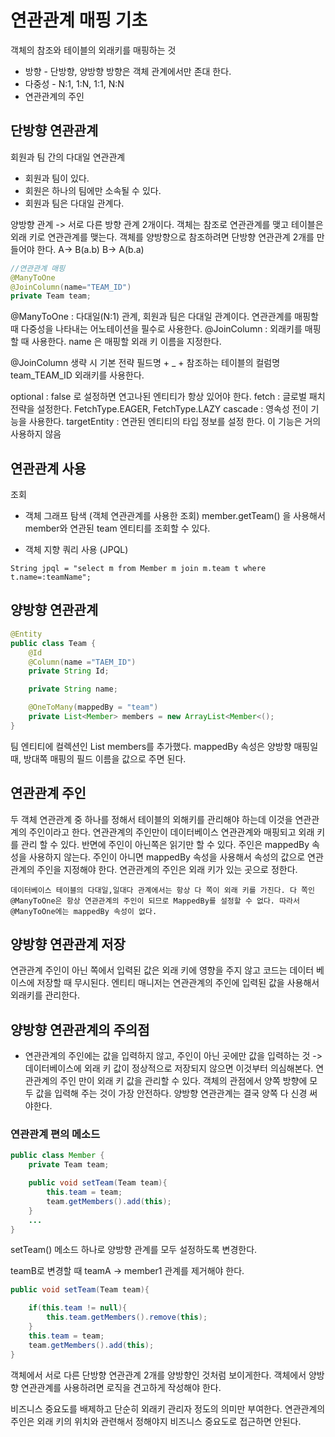 # 연관관계 매핑 기초 
 객체의 참조와 테이블의 외래키를 매핑하는 것 
- 방향 - 단방향, 양방향 방향은 객체 관계에서만 존대 한다. 
- 다중성 - N:1, 1:N, 1:1, N:N 
- 연관관계의 주인


## 단방향 연관관계 
회원과 팀 간의 다대일 연관관계 
- 회원과 팀이 있다. 
- 회원은 하나의 팀에만 소속될 수 있다. 
- 회원과 팀은 다대일 관계다. 

양방향 관계 -> 서로 다른 방향 관계 2개이다.
객체는 참조로 연관관계를 맺고 테이블은 외래 키로 연관관계를 맺는다. 
객체를 양방향으로 참조하려면 단방향 연관관계 2개를 만들어야 한다. 
A-> B(a.b)
B-> A(b.a)
```java 
//연관관계 매핑
@ManyToOne
@JoinColumn(name="TEAM_ID")
private Team team;
```
@ManyToOne : 다대일(N:1) 관계, 회원과 팀은 다대일 관계이다. 연관관계를 매핑할 때 다중성을 나타내는 어노테이션을 필수로 사용한다. 
@JoinColumn : 외래키를 매핑할 때 사용한다. name 은 매핑할 외래 키 이름을 지정한다. 

@JoinColumn 생략 시 기본 전략 
필드명 + _ + 참조하는 테이블의 컬럼명 
team_TEAM_ID 외래키를 사용한다. 

optional : false 로 설정하면 연고나된 엔티티가 항상 있어야 한다. 
fetch : 글로벌 패치 전략을 설정한다. FetchType.EAGER, FetchType.LAZY
cascade : 영속성 전이 기능을 사용한다. 
targetEntity :  연관된 엔티티의 타입 정보를 설정 한다. 이 기능은 거의 사용하지 않음 

## 연관관계 사용 
조회 
- 객체 그래프 탐색 (객체 연관관계를 사용한 조회)
member.getTeam() 을 사용해서 member와 연관된 team 엔티티를 조회할 수 있다. 

- 객체 지향 쿼리 사용 (JPQL)
```
String jpql = "select m from Member m join m.team t where t.name=:teamName";
```

## 양방향 연관관계
```java 
@Entity 
public class Team {
    @Id
    @Column(name ="TAEM_ID")
    private String Id;

    private String name;

    @OneToMany(mappedBy = "team")
    private List<Member> members = new ArrayList<Member<();
}
```
팀 엔티티에 컬렉션인 List<Member> members를 추가했다.
mappedBy 속성은 양방향 매핑일 때, 방대쪽 매핑의 필드 이름을 값으로 주면 된다. 


## 연관관계 주인 
두 객체 연관관계 중 하나를 정해서 테이블의 외해키를 관리해야 하는데 이것을 연관관계의 주인이라고 한다. 
연관관계의 주인만이 데이터베이스 연관관계와 매핑되고 외래 키를 관리 할 수 있다. 반면에 주인이 아닌쪽은 읽기만 할 수 있다. 
주인은 mappedBy 속성을 사용하지 않는다. 
주인이 아니면 mappedBy 속성을 사용해서 속성의 값으로 연관관계의 주인을 지정해야 한다.
연관관계의 주인은 외래 키가 있는 곳으로 정한다. 
```
데이터베이스 테이블의 다대일,일대다 관계에서는 항상 다 쪽이 외래 키를 가진다. 다 쪽인 @ManyToOne은 항상 연관관계의 주인이 되므로 MappedBy를 설정할 수 없다. 따라서 @ManyToOne에는 mappedBy 속성이 없다. 
```

## 양방향 연관관계 저장 
연관관계 주인이 아닌 쪽에서 입력된 값은 외래 키에 영향을 주지 않고 코드는 데이터 베이스에 저장할 때 무시된다. 
엔티티 매니저는 연관관계의 주인에 입력된 값을 사용해서 외래키를 관리한다. 

## 양방향 연관관계의 주의점 
- 연관관계의 주인에는 값을 입력하지 않고, 주인이 아닌 곳에만 값을 입력하는 것 
 -> 데이터베이스에 외래 키 값이 정상적으로 저장되지 않으면 이것부터 의심해본다. 
연관관계의 주인 만이 외래 키 값을 관리할 수 있다. 
객체의 관점에서 양쪽 방향에 모두 값을 입력해 주는 것이 가장 안전하다. 
양방향 연관관계는 결국 양쪽 다 신경 써야한다. 

### 연관관계 편의 메소드 
```java
public class Member {
    private Team team;

    public void setTeam(Team team){
        this.team = team;
        team.getMembers().add(this);
    }
    ...
}
```
setTeam() 메소드 하나로 양방향 관계를 모두 설정하도록 변경한다. 


teamB로 변경할 때 teamA -> member1 관계를 제거해야 한다. 
```java 
public void setTeam(Team team){

    if(this.team != null){
        this.team.getMembers().remove(this);
    }
    this.team = team;
    team.getMembers().add(this);
}
```
객체에서 서로 다른 단방향 연관관계 2개를 양방향인 것처럼 보이게한다. 
객체에서 양방향 연관관계를 사용하려면 로직을 견고하게 작성해야 한다. 

비즈니스 중요도를 배제하고 단순히 외래키 관리자 정도의 의미만 부여한다. 
연관관계의 주인은 외래 키의 위치와 관련해서 정해야지 비즈니스 중요도로 접근하면 안된다. 


